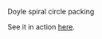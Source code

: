 Doyle spiral circle packing

See it in action [here](https://app.flourish.studio/@robin/doyle-spirals).
